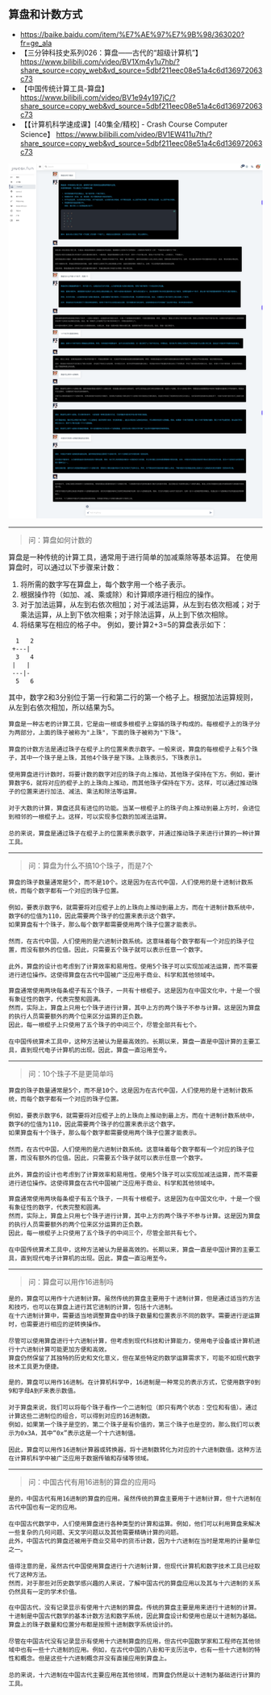 ## 算盘和计数方式

- https://baike.baidu.com/item/%E7%AE%97%E7%9B%98/363020?fr=ge_ala
- 【三分钟科技史系列026：算盘——古代的“超级计算机”】 https://www.bilibili.com/video/BV1Xm4y1u7hb/?share_source=copy_web&vd_source=5dbf211eec08e51a4c6d136972063c73
- 【中国传统计算工具-算盘】 https://www.bilibili.com/video/BV1e94y197jC/?share_source=copy_web&vd_source=5dbf211eec08e51a4c6d136972063c73
- 【【计算机科学速成课】[40集全/精校] - Crash Course Computer Science】 https://www.bilibili.com/video/BV1EW411u7th/?share_source=copy_web&vd_source=5dbf211eec08e51a4c6d136972063c73


![img.png](image/img025.png)


-----------
> 问：算盘如何计数的


算盘是一种传统的计算工具，通常用于进行简单的加减乘除等基本运算。
在使用算盘时，可以通过以下步骤来计数：
1. 将所需的数字写在算盘上，每个数字用一个格子表示。
2. 根据操作符（如加、减、乘或除）和计算顺序进行相应的操作。
3. 对于加法运算，从左到右依次相加；对于减法运算，从左到右依次相减；对于乘法运算，从上到下依次相乘；对于除法运算，从上到下依次相除。
4. 将结果写在相应的格子中。
   例如，要计算2+3=5的算盘表示如下：
```
  1   2
 +---|
  3   4
 |   |
 ---|-
  5   6
```
其中，数字2和3分别位于第一行和第二行的第一个格子上。根据加法运算规则，从左到右依次相加，所以结果为5。


```text
算盘是一种古老的计算工具，它是由一根或多根棍子上穿插的珠子构成的。每根棍子上的珠子分为两部分，上面的珠子被称为"上珠"，下面的珠子被称为"下珠"。

算盘的计数方法是通过珠子在棍子上的位置来表示数字。一般来说，算盘的每根棍子上有5个珠子，其中一个珠子是上珠，其他4个珠子是下珠。上珠表示5，下珠表示1。

使用算盘进行计数时，将要计数的数字对应的珠子向上推动，其他珠子保持在下方。例如，要计算数字6，就将对应的棍子上的上珠向上推动，而其他珠子保持在下方。这样，可以通过推动珠子的位置来进行加法、减法、乘法和除法等运算。

对于大数的计算，算盘还具有进位的功能。当某一根棍子上的珠子向上推动到最上方时，会进位到相邻的一根棍子上。这样，可以实现多位数的加减法运算。

总的来说，算盘是通过珠子在棍子上的位置来表示数字，并通过推动珠子来进行计算的一种计算工具。
```


-----------
> 问：算盘为什么不搞10个珠子，而是7个


```text
算盘的珠子数量通常是5个，而不是10个。这是因为在古代中国，人们使用的是十进制计数系统，而每个数字都有一个对应的珠子位置。

例如，要表示数字6，就需要将对应棍子上的上珠向上推动到最上方。而在十进制计数系统中，数字6的位值为110，因此需要两个珠子的位置来表示这个数字。
如果算盘有十个珠子，那么每个数字都需要使用两个珠子位置才能表示。

然而，在古代中国，人们使用的是六进制计数系统。这意味着每个数字都有一个对应的珠子位置，而没有额外的位值。因此，只需要五个珠子就可以表示任意一个数字。

此外，算盘的设计也考虑到了计算效率和易用性。使用5个珠子可以实现加减法运算，而不需要进行进位操作。这使得算盘在古代中国被广泛应用于商业、科学和其他领域中。
```


```text
算盘通常使用两块每条棍子有五个珠子，一共有十根棍子。这是因为在中国文化中，十是一个很有象征性的数字，代表完整和圆满。
然而，实际上，算盘上只用七个珠子进行计算，其中上方的两个珠子不参与计算。这是因为算盘的执行人员需要额外的两个位来区分运算的正负数。
因此，每一根棍子上只使用了五个珠子的中间三个，尽管全部共有七个。

在中国传统算术工具中，这种方法被认为是最高效的。长期以来，算盘一直是中国计算的主要工具，直到现代电子计算机的出现。因此，算盘一直沿用至今。
```


-----------
> 问：10个珠子不是更简单吗


```text
算盘的珠子数量通常是5个，而不是10个。这是因为在古代中国，人们使用的是十进制计数系统，而每个数字都有一个对应的珠子位置。

例如，要表示数字6，就需要将对应棍子上的上珠向上推动到最上方。而在十进制计数系统中，数字6的位值为110，因此需要两个珠子的位置来表示这个数字。
如果算盘有十个珠子，那么每个数字都需要使用两个珠子位置才能表示。

然而，在古代中国，人们使用的是六进制计数系统。这意味着每个数字都有一个对应的珠子位置，而没有额外的位值。因此，只需要五个珠子就可以表示任意一个数字。

此外，算盘的设计也考虑到了计算效率和易用性。使用5个珠子可以实现加减法运算，而不需要进行进位操作。这使得算盘在古代中国被广泛应用于商业、科学和其他领域中。
```


```text
算盘通常使用两块每条棍子有五个珠子，一共有十根棍子。这是因为在中国文化中，十是一个很有象征性的数字，代表完整和圆满。
然而，实际上，算盘上只用七个珠子进行计算，其中上方的两个珠子不参与计算。这是因为算盘的执行人员需要额外的两个位来区分运算的正负数。
因此，每一根棍子上只使用了五个珠子的中间三个，尽管全部共有七个。

在中国传统算术工具中，这种方法被认为是最高效的。长期以来，算盘一直是中国计算的主要工具，直到现代电子计算机的出现。因此，算盘一直沿用至今。
```


-----------
> 问：算盘可以用作16进制吗


```text
是的，算盘可以用作十六进制计算。虽然传统的算盘主要用于十进制计算，但是通过适当的方法和技巧，也可以在算盘上进行其它进制的计算，包括十六进制。
在十六进制计算中，需要适当地调整算盘中的珠子数量和位置表示不同的数字。需要进行逆运算时，也需要进行相应的逆转换操作。

尽管可以使用算盘进行十六进制计算，但考虑到现代科技和计算能力，使用电子设备或计算机进行十六进制计算可能更加方便和高效。
算盘仍然保留了其独特的历史和文化意义，但在某些特定的数学运算需求下，可能不如现代数字技术工具更为便捷。
```


```text
是的，算盘可以用作16进制。在计算机科学中，16进制是一种常见的表示方式，它使用数字0到9和字母A到F来表示数值。

对于算盘来说，我们可以将每个珠子看作一个二进制位（即只有两个状态：空位和有值）。通过计算这些二进制位的组合，可以得到对应的16进制数。
例如，如果第一个珠子是空的，第二个珠子是有价值的，第三个珠子也是空的，那么我们可以表示为0x3A，其中“0x”表示这是一个十六进制值。

因此，算盘可以用作16进制计算器或转换器，将十进制数转化为对应的十六进制数值。这种方法在计算机科学中被广泛应用于数据传输和存储等领域。
```


-----------
> 问：中国古代有用16进制的算盘的应用吗


```text
是的，中国古代有用16进制的算盘的应用。虽然传统的算盘主要用于十进制计算，但十六进制在古代中国也有一定的应用。

在中国古代数学中，人们使用算盘进行各种类型的计算和运算。例如，他们可以利用算盘来解决一些复杂的几何问题、天文学问题以及其他需要精确计算的问题。
此外，中国古代的算盘还被用于商业交易中的货币计数，因为十六进制在当时是常用的计量单位之一。

值得注意的是，虽然古代中国使用算盘进行十六进制计算，但现代计算机和数字技术工具已经取代了这种方法。
然而，对于那些对历史数学感兴趣的人来说，了解中国古代的算盘应用以及其与十六进制的关系仍然具有一定的学术价值。
```


```text
在中国古代，没有记录显示有使用十六进制的算盘。传统的算盘主要是用来进行十进制的计算。十进制是中国古代数学的基本计数方法和数字系统，因此算盘设计和使用也是以十进制为基础。算盘上的珠子数量和位置分布都是按照十进制数字系统设计的。

尽管在中国古代没有记录显示有使用十六进制算盘的应用，但古代中国数学家和工程师在其他领域中也有一些十六进制的应用。例如，在古代中国的八卦和干支历法中，也有一些十六进制的特性和概念。但是这些十六进制概念并没有直接应用到算盘上。

总的来说，十六进制在中国古代主要应用在其他领域，而算盘仍然是以十进制为基础进行计算的工具。
```
